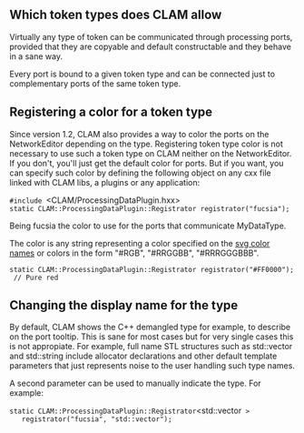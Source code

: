Which token types does CLAM allow
---------------------------------

Virtually any type of token can be communicated through processing ports, provided that they are copyable and default constructable and they behave in a sane way.

Every port is bound to a given token type and can be connected just to complementary ports of the same token type.

Registering a color for a token type
------------------------------------

Since version 1.2, CLAM also provides a way to color the ports on the NetworkEditor depending on the type. Registering token type color is not necessary to use such a token type on CLAM neither on the NetworkEditor. If you don't, you'll just get the default color for ports. But if you want, you can specify such color by defining the following object on any cxx file linked with CLAM libs, a plugins or any application:

`#include `<CLAM/ProcessingDataPlugin.hxx>
`static CLAM::ProcessingDataPlugin::Registrator`<MyDataType>` registrator("fucsia");`

Being fucsia the color to use for the ports that communicate MyDataType.

The color is any string representing a color specified on the [svg color names](http://www.december.com/html/spec/colorsvg.html) or colors in the form "\#RGB", "\#RRGGBB", "\#RRRGGGBBB".

`static CLAM::ProcessingDataPlugin::Registrator`<MyDataType>` registrator("#FF0000"); // Pure red`

Changing the display name for the type
--------------------------------------

By default, CLAM shows the C++ demangled type for example, to describe on the port tooltip. This is sane for most cases but for very single cases this is not appropiate. For example, full name STL structures such as std::vector and std::string include allocator declarations and other default template parameters that just represents noise to the user handling such type names.

A second parameter can be used to manually indicate the type. For example:

`static CLAM::ProcessingDataPlugin::Registrator`<std::vector<Spectrum>` >`
`   registrator("fucsia", "std::vector`<Spectrums>`");`
